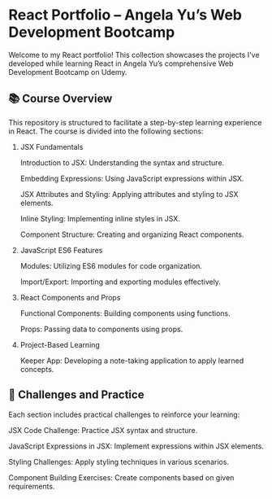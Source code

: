 # React Portfolio – Angela Yu’s Web Development Bootcamp

Welcome to my React portfolio! This collection showcases the projects I've developed while learning React in Angela Yu’s comprehensive Web Development Bootcamp on Udemy.

## 📚 Course Overview


This repository is structured to facilitate a step-by-step learning experience in React. The course is divided into the following sections:

1. JSX Fundamentals

   Introduction to JSX: Understanding the syntax and structure.

   Embedding Expressions: Using JavaScript expressions within JSX.
 
   JSX Attributes and Styling: Applying attributes and styling to JSX elements.
  
   Inline Styling: Implementing inline styles in JSX.

   Component Structure: Creating and organizing React components.

2. JavaScript ES6 Features

   Modules: Utilizing ES6 modules for code organization.

   Import/Export: Importing and exporting modules effectively.

3. React Components and Props

   Functional Components: Building components using functions.

   Props: Passing data to components using props.

4. Project-Based Learning

   Keeper App: Developing a note-taking application to apply learned concepts.

## 🧪 Challenges and Practice

  Each section includes practical challenges to reinforce your learning:

  JSX Code Challenge: Practice JSX syntax and structure.

  JavaScript Expressions in JSX: Implement expressions within JSX elements.

  Styling Challenges: Apply styling techniques in various scenarios.

  Component Building Exercises: Create components based on given requirements.
